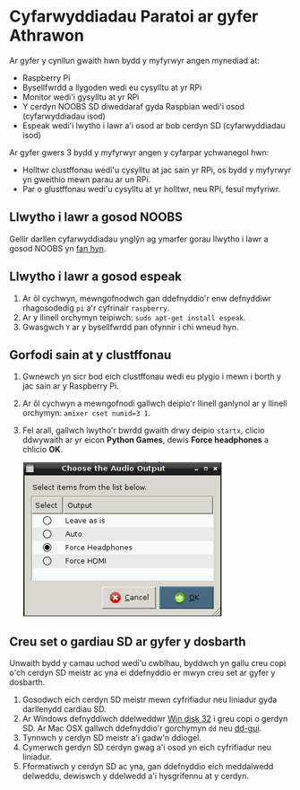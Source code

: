 # Cyfarwyddiadau Paratoi ar gyfer Athrawon

Ar gyfer y cynllun gwaith hwn bydd y myfyrwyr angen mynediad at: 

- Raspberry Pi
- Bysellfwrdd a llygoden wedi eu cysylltu at yr RPi
- Monitor wedi'i gysylltu at yr RPi
- Y cerdyn NOOBS SD diweddaraf gyda Raspbian wedi'i osod (cyfarwyddiadau isod)
- Espeak wedi'i lwytho i lawr a'i osod ar bob cerdyn SD (cyfarwyddiadau isod)

Ar gyfer gwers 3 bydd y myfyrwyr angen y cyfarpar ychwanegol hwn: 

- Holltwr clustffonau wedi'u cysylltu at jac sain yr RPi, os bydd y myfyrwyr yn
gweithio mewn parau ar un RPi.
- Par o glustffonau wedi'u cysylltu at yr holltwr, neu RPi, fesul myfyriwr.


## Llwytho i lawr a gosod NOOBS

Gellir darllen cyfarwyddiadau ynglŷn ag ymarfer gorau llwytho i lawr a gosod NOOBS yn [fan hyn](https://github.com/raspberrypi/documentation/blob/master/installation/noobs.md).


## Llwytho i lawr a gosod espeak

1. Ar ôl cychwyn, mewngofnodwch gan ddefnyddio'r enw defnyddiwr rhagosodedig `pi` a'r cyfrinair `raspberry`.
2. Ar y llinell orchymyn teipiwch: `sudo apt-get install espeak`.
3. Gwasgwch `Y` ar y bysellfwrdd pan ofynnir i chi wneud hyn. 


## Gorfodi sain at y clustffonau 

1. Gwnewch yn sicr bod eich clustffonau wedi eu plygio i mewn i borth y jac sain ar y Raspberry Pi.
2. Ar ôl cychwyn a mewngofnodi gallwch deipio'r llinell ganlynol ar y llinell orchymyn: `amixer cset numid=3 1`.
3. Fel arall, gallwch lwytho'r bwrdd gwaith drwy deipio `startx`, clicio ddwywaith ar yr eicon **Python Games**, dewis **Force headphones** a chlicio **OK**.

	![](Lesson-3/audio_output.png)
	
## Creu set o gardiau SD ar gyfer y dosbarth

Unwaith bydd y camau uchod wedi'u cwblhau, byddwch yn gallu creu copi o'ch cerdyn SD meistr ac yna ei ddefnyddio er mwyn creu set ar gyfer y dosbarth.

1. Gosodwch eich cerdyn SD meistr mewn cyfrifiadur neu liniadur gyda darllenydd cardiau SD. 
2. Ar Windows defnyddiwch ddelweddwr [Win disk 32](http://sourceforge.net/projects/win32diskimager/) i greu copi o gerdyn SD. Ar Mac OSX gallwch ddefnyddio'r gorchymyn `dd` neu [dd-gui](http://www.gingerbeardman.com/dd-gui/).
3. Tynnwch y cerdyn SD meistr a'i gadw'n ddiogel.
4. Cymerwch gerdyn SD cerdyn gwag a'i osod yn eich cyfrifiadur neu liniadur. 
5. Fformatiwch y cerdyn SD ac yna, gan ddefnyddio eich meddalwedd delweddu, dewiswch y ddelwedd a'i hysgrifennu at y cerdyn.
